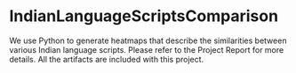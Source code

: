 # IndianLanguageScriptsComparison
We use Python to generate heatmaps that describe the similarities between various Indian language scripts.
Please refer to the Project Report for more details.
All the artifacts are included with this project.
